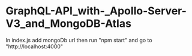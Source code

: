 # GraphQL-API_with-_Apollo-Server-V3_and_MongoDB-Atlas

In index.js add mongoDb url
then run "npm start" and go to "http://localhost:4000"

